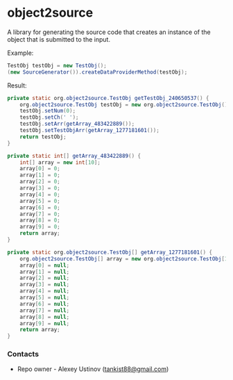 # object2source #

A library for generating the source code that creates an instance of the object that is submitted to the input.

Example:

```java
TestObj testObj = new TestObj();
(new SourceGenerator()).createDataProviderMethod(testObj);
```

Result:
```java
private static org.object2source.TestObj getTestObj_240650537() {
    org.object2source.TestObj testObj = new org.object2source.TestObj();
    testObj.setNum(0);
    testObj.setCh(' ');
    testObj.setArr(getArray_483422889());
    testObj.setTestObjArr(getArray_1277181601());
    return testObj;
}

private static int[] getArray_483422889() {
    int[] array = new int[10];
    array[0] = 0;
    array[1] = 0;
    array[2] = 0;
    array[3] = 0;
    array[4] = 0;
    array[5] = 0;
    array[6] = 0;
    array[7] = 0;
    array[8] = 0;
    array[9] = 0;
    return array;
}

private static org.object2source.TestObj[] getArray_1277181601() {
    org.object2source.TestObj[] array = new org.object2source.TestObj[10];
    array[0] = null;
    array[1] = null;
    array[2] = null;
    array[3] = null;
    array[4] = null;
    array[5] = null;
    array[6] = null;
    array[7] = null;
    array[8] = null;
    array[9] = null;
    return array;
}
```

### Contacts ###

* Repo owner - Alexey Ustinov (tankist88@gmail.com)
